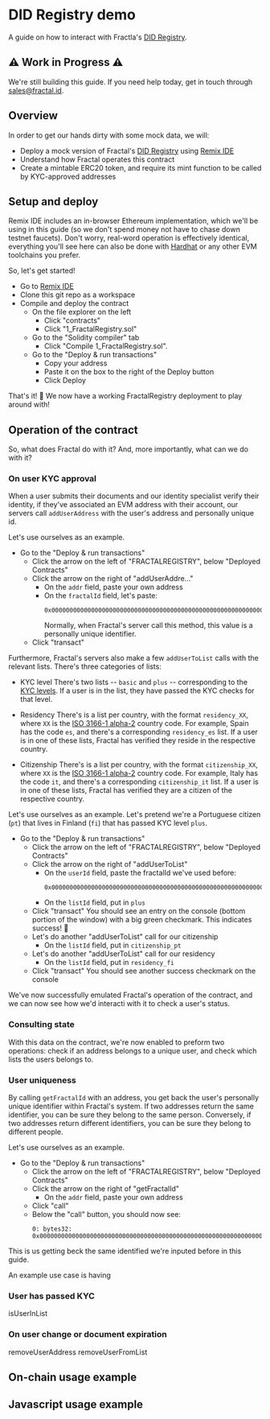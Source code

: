 # DID Registry demo

A guide on how to interact with Fractla's [DID Registry](https://github.com/trustfractal/web3-identity#option-2-did-registry-lookup).

## ⚠️ Work in Progress ⚠️

We're still building this guide. If you need help today, get in touch through <sales@fractal.id>.

## Overview

In order to get our hands dirty with some mock data, we will:

- Deploy a mock version of Fractal's [DID Registry](https://github.com/trustfractal/web3-identity/blob/main/FractalRegistry.sol) using [Remix IDE](https://remix.ethereum.org/)
- Understand how Fractal operates this contract
- Create a mintable ERC20 token, and require its mint function to be called by KYC-approved addresses

## Setup and deploy

Remix IDE includes an in-browser Ethereum implementation, which we'll be using in this guide (so we don't spend money not have to chase down testnet faucets). Don't worry, real-word operation is effectively identical, everything you'll see here can also be done with [Hardhat](https://hardhat.org/) or any other EVM toolchains you prefer.

So, let's get started!

- Go to [Remix IDE](https://remix.ethereum.org/)
- Clone this git repo as a workspace
- Compile and deploy the contract
  - On the file explorer on the left
    - Click "contracts"
    - Click "1_FractalRegistry.sol"
  - Go to the "Solidity compiler" tab
    - Click "Compile 1_FractalRegistry.sol".
  - Go to the "Deploy & run transactions"
    - Copy your address
    - Paste it on the box to the right of the Deploy button
    - Click Deploy

That's it! 🎉 We now have a working FractalRegistry deployment to play around with!

## Operation of the contract

So, what does Fractal do with it? And, more importantly, what can we do with it?

### On user KYC approval

When a user submits their documents and our identity specialist verify their identity, if they've associated an EVM address with their account, our servers call `addUserAddress` with the user's address and personally unique id.

Let's use ourselves as an example.

- Go to the "Deploy & run transactions"
  - Click the arrow on the left of "FRACTALREGISTRY", below "Deployed Contracts"
  - Click the arrow on the right of "addUserAddre..."
    - On the `addr` field, paste your own address
    - On the `fractalId` field, let's paste:
      ```
      0x0000000000000000000000000000000000000000000000000000000000000001
      ```
      Normally, when Fractal's server call this method, this value is a personally unique identifier.
  - Click "transact"

Furthermore, Fractal's servers also make a few `addUserToList` calls with the relevant lists. There's three categories of lists:

- KYC level
  There's two lists -- `basic` and `plus` -- corresponding to the [KYC levels](https://docs.developer.fractal.id/kyc-levels). If a user is in the list, they have passed the KYC checks for that level.

- Residency
  There's is a list per country, with the format `residency_XX`, where `XX` is the [ISO 3166-1 alpha-2](https://en.wikipedia.org/wiki/ISO_3166-1_alpha-2) country code. For example, Spain has the code `es`, and there's a corresponding `residency_es` list. If a user is in one of these lists, Fractal has verified they reside in the respective country.

- Citizenship
  There's is a list per country, with the format `citizenship_XX`, where `XX` is the [ISO 3166-1 alpha-2](https://en.wikipedia.org/wiki/ISO_3166-1_alpha-2) country code. For example, Italy has the code `it`, and there's a corresponding `citizenship_it` list. If a user is in one of these lists, Fractal has verified they are a citizen of the respective country.

Let's use ourselves as an example. Let's pretend we're a Portuguese citizen (`pt`) that lives in Finland (`fi`) that has passed KYC level `plus`.

- Go to the "Deploy & run transactions"
  - Click the arrow on the left of "FRACTALREGISTRY", below "Deployed Contracts"
  - Click the arrow on the right of "addUserToList"
    - On the `userId` field, paste the fractalId we've used before:
      ```
      0x0000000000000000000000000000000000000000000000000000000000000001
      ```
    - On the `listId` field, put in `plus`
  - Click "transact"
    You should see an entry on the console (bottom portion of the window) with a big green checkmark. This indicates success! 🎉
  - Let's do another "addUserToList" call for our citizenship
    - On the `listId` field, put in `citizenship_pt`
  - Let's do another "addUserToList" call for our residency
    - On the `listId` field, put in `residency_fi`
  - Click "transact"
    You should see another success checkmark on the console

We've now successfully emulated Fractal's operation of the contract, and we can now see how we'd interacti with it to check a user's status.

### Consulting state

With this data on the contract, we're now enabled to preform two operations: check if an address belongs to a unique user, and check which lists the users belongs to.

### User uniqueness

By calling `getFractalId` with an address, you get back the user's personally unique identifier within Fractal's system. If two addresses return the same identifier, you can be sure they belong to the same person. Conversely, if two addresses return different identifiers, you can be sure they belong to different people.

Let's use ourselves as an example.

- Go to the "Deploy & run transactions"
  - Click the arrow on the left of "FRACTALREGISTRY", below "Deployed Contracts"
  - Click the arrow on the right of "getFractalId"
    - On the `addr` field, paste your own address
  - Click "call"
  - Below the "call" button, you should now see:
    ```
    0: bytes32: 0x0000000000000000000000000000000000000000000000000000000000000001
    ```

This is us getting beck the same identified we're inputed before in this guide.

An example use case is having

### User has passed KYC

isUserInList

### On user change or document expiration

removeUserAddress
removeUserFromList

## On-chain usage example

## Javascript usage example
